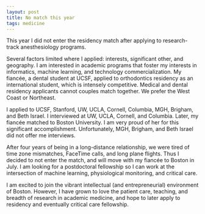 ```yaml
---
layout: post
title: No match this year
tags: medicine
---
```


This year I did not enter the residency match after applying to research-track anesthesiology programs.

Several factors limited where I applied: interests, significant other, and geography. I am interested in academic programs that foster my interests in informatics, machine learning, and technology commercialization. My fiancée, a dental student at UCSF, applied to orthodontics residency as an international student, which is intensely competitive. Medical and dental residency applicants cannot couples match together. We prefer the West Coast or Northeast.
 
I applied to UCSF, Stanford, UW, UCLA, Cornell, Columbia, MGH, Brigham, and Beth Israel. I interviewed at UW, UCLA, Cornell, and Columbia. Later, my fiancée matched to Boston University. I am very proud of her for this significant accomplishment. Unfortunately, MGH, Brigham, and Beth Israel did not offer me interviews.
 
After four years of being in a long-distance relationship, we were tired of time zone mismatches, FaceTime calls, and long plane flights. Thus I decided to not enter the match, and will move with my fiancée to Boston in July. I am looking for a postdoctoral fellowship so I can work at the intersection of machine learning, physiological monitoring, and critical care.

I am excited to join the vibrant intellectual (and entrepreneurial) environment of Boston. However, I have grown to love the patient care, teaching, and breadth of research in academic medicine, and hope to later apply to residency and eventually critical care fellowship.

